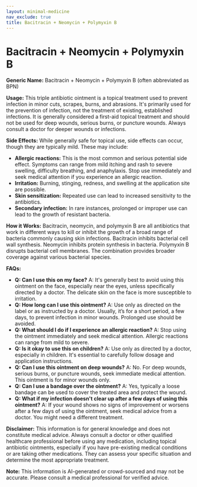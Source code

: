 ```yaml
---
layout: minimal-medicine
nav_exclude: true
title: Bacitracin + Neomycin + Polymyxin B
---
```


# Bacitracin + Neomycin + Polymyxin B

**Generic Name:** Bacitracin + Neomycin + Polymyxin B (often abbreviated as BPN)

**Usage:** This triple antibiotic ointment is a topical treatment used to prevent infection in minor cuts, scrapes, burns, and abrasions.  It's primarily used for the prevention of infection, not the treatment of existing, established infections.  It is generally considered a first-aid topical treatment and should not be used for deep wounds, serious burns, or puncture wounds.  Always consult a doctor for deeper wounds or infections.

**Side Effects:** While generally safe for topical use, side effects can occur, though they are typically mild. These may include:

* **Allergic reactions:**  This is the most common and serious potential side effect. Symptoms can range from mild itching and rash to severe swelling, difficulty breathing, and anaphylaxis.  Stop use immediately and seek medical attention if you experience an allergic reaction.
* **Irritation:**  Burning, stinging, redness, and swelling at the application site are possible.
* **Skin sensitization:**  Repeated use can lead to increased sensitivity to the antibiotics.
* **Secondary infection:**  In rare instances, prolonged or improper use can lead to the growth of resistant bacteria.


**How it Works:** Bacitracin, neomycin, and polymyxin B are all antibiotics that work in different ways to kill or inhibit the growth of a broad range of bacteria commonly causing skin infections.  Bacitracin inhibits bacterial cell wall synthesis. Neomycin inhibits protein synthesis in bacteria. Polymyxin B disrupts bacterial cell membranes.  The combination provides broader coverage against various bacterial species.


**FAQs:**

* **Q: Can I use this on my face?** A:  It's generally best to avoid using this ointment on the face, especially near the eyes, unless specifically directed by a doctor.  The delicate skin on the face is more susceptible to irritation.
* **Q: How long can I use this ointment?** A:  Use only as directed on the label or as instructed by a doctor. Usually, it’s for a short period, a few days, to prevent infection in minor wounds. Prolonged use should be avoided.
* **Q: What should I do if I experience an allergic reaction?** A: Stop using the ointment immediately and seek medical attention.  Allergic reactions can range from mild to severe.
* **Q: Is it okay to use this on children?** A:  Use only as directed by a doctor, especially in children.  It's essential to carefully follow dosage and application instructions.
* **Q: Can I use this ointment on deep wounds?** A: No.  For deep wounds, serious burns, or puncture wounds, seek immediate medical attention.  This ointment is for minor wounds only.
* **Q: Can I use a bandage over the ointment?** A: Yes, typically a loose bandage can be used to cover the treated area and protect the wound.
* **Q:  What if my infection doesn't clear up after a few days of using this ointment?** A:  If your wound shows no signs of improvement or worsens after a few days of using the ointment, seek medical advice from a doctor.  You might need a different treatment.


**Disclaimer:** This information is for general knowledge and does not constitute medical advice. Always consult a doctor or other qualified healthcare professional before using any medication, including topical antibiotic ointments, especially if you have pre-existing medical conditions or are taking other medications.  They can assess your specific situation and determine the most appropriate treatment.


**Note:** This information is AI-generated or crowd-sourced and may not be accurate. Please consult a medical professional for verified advice.